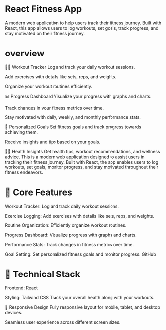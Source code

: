 # React Fitness App
A modern web application to help users track their fitness journey. Built with React, this app allows users to log workouts, set goals, track progress, and stay motivated on their fitness journey.

# overview
🏋️‍♂️ Workout Tracker
Log and track your daily workout sessions.

Add exercises with details like sets, reps, and weights.

Organize your workout routines efficiently.

📊 Progress Dashboard
Visualize your progress with graphs and charts.

Track changes in your fitness metrics over time.

Stay motivated with daily, weekly, and monthly performance stats.

💪 Personalized Goals
Set fitness goals and track progress towards achieving them.

Receive insights and tips based on your goals.


🧘‍♀️ Health Insights
Get health tips, workout recommendations, and wellness advice.
This is a modern web application designed to assist users in tracking their fitness journey. Built with React, the app enables users to log workouts, set goals, monitor progress, and stay motivated throughout their fitness endeavors.

# 🔧 Core Features
Workout Tracker: Log and track daily workout sessions.

Exercise Logging: Add exercises with details like sets, reps, and weights.

Routine Organization: Efficiently organize workout routines.

Progress Dashboard: Visualize progress with graphs and charts.

Performance Stats: Track changes in fitness metrics over time.

Goal Setting: Set personalized fitness goals and monitor progress.
GitHub

# 🧱 Technical Stack
Frontend: React

Styling: Tailwind CSS
Track your overall health along with your workouts.

📱 Responsive Design
Fully responsive layout for mobile, tablet, and desktop devices.

Seamless user experience across different screen sizes.
